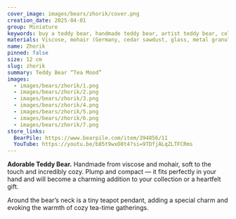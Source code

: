 ```yaml
---
cover_image: images/bears/zhorik/cover.png
creation_date: 2025-04-01
group: Miniature
keywords: buy a teddy bear, handmade teddy bear, artist teddy bear, collectible teddy bear, teddy bear gift, vintage teddy bear, miniature teddy bear, mohair teddy bear, viscose teddy bear, handmade soft toy
materials: Viscose, mohair (Germany, cedar sawdust, glass, metal granules, glass eyes
name: Zhorik
pinned: false
size: 12 cm
slug: zhorik
summary: Teddy Bear “Tea Mood”
images:
  - images/bears/zhorik/1.png
  - images/bears/zhorik/2.png
  - images/bears/zhorik/3.png
  - images/bears/zhorik/4.png
  - images/bears/zhorik/5.png
  - images/bears/zhorik/6.png
  - images/bears/zhorik/7.png
store_links:
  BearPile: https://www.bearpile.com/item/394856/11
  YouTube: https://youtu.be/b85t9wxO8t4?si=9TDfjALqZLTFCRms
---
```

**Adorable Teddy Bear.**
Handmade from viscose and mohair, soft to the touch and incredibly cozy. Plump and compact — it fits perfectly in your hand and will become a charming addition to your collection or a heartfelt gift.

Around the bear’s neck is a tiny teapot pendant, adding a special charm and evoking the warmth of cozy tea-time gatherings.